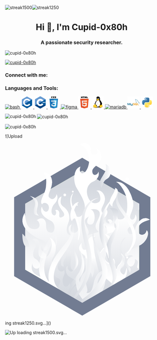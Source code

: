 ![streak1500](https://github.com/user-attachments/assets/6ba679d4-0df0-4257-b6e3-8cd37348e226)![streak1250](https://github.com/user-attachments/assets/f08093e8-637c-44f2-b5b5-7e8fe0eee154)<h1 align="center">Hi 👋, I'm Cupid-0x80h</h1>
<h3 align="center">A passionate security researcher.</h3>

<p align="left"> <img src="https://komarev.com/ghpvc/?username=cupid-0x80h&label=Profile%20views&color=0e75b6&style=flat" alt="cupid-0x80h" /> </p>

<p align="left"> <a href="https://github.com/ryo-ma/github-profile-trophy"><img src="https://github-profile-trophy.vercel.app/?username=cupid-0x80h" alt="cupid-0x80h" /></a> </p>

<h3 align="left">Connect with me:</h3>
<p align="left">
</p>

<h3 align="left">Languages and Tools:</h3>
<p align="left"> <a href="https://www.gnu.org/software/bash/" target="_blank" rel="noreferrer"> <img src="https://www.vectorlogo.zone/logos/gnu_bash/gnu_bash-icon.svg" alt="bash" width="40" height="40"/> </a> <a href="https://www.cprogramming.com/" target="_blank" rel="noreferrer"> <img src="https://raw.githubusercontent.com/devicons/devicon/master/icons/c/c-original.svg" alt="c" width="40" height="40"/> </a> <a href="https://www.w3schools.com/cpp/" target="_blank" rel="noreferrer"> <img src="https://raw.githubusercontent.com/devicons/devicon/master/icons/cplusplus/cplusplus-original.svg" alt="cplusplus" width="40" height="40"/> </a> <a href="https://www.w3schools.com/css/" target="_blank" rel="noreferrer"> <img src="https://raw.githubusercontent.com/devicons/devicon/master/icons/css3/css3-original-wordmark.svg" alt="css3" width="40" height="40"/> </a> <a href="https://www.figma.com/" target="_blank" rel="noreferrer"> <img src="https://www.vectorlogo.zone/logos/figma/figma-icon.svg" alt="figma" width="40" height="40"/> </a> <a href="https://www.w3.org/html/" target="_blank" rel="noreferrer"> <img src="https://raw.githubusercontent.com/devicons/devicon/master/icons/html5/html5-original-wordmark.svg" alt="html5" width="40" height="40"/> </a> <a href="https://www.linux.org/" target="_blank" rel="noreferrer"> <img src="https://raw.githubusercontent.com/devicons/devicon/master/icons/linux/linux-original.svg" alt="linux" width="40" height="40"/> </a> <a href="https://mariadb.org/" target="_blank" rel="noreferrer"> <img src="https://www.vectorlogo.zone/logos/mariadb/mariadb-icon.svg" alt="mariadb" width="40" height="40"/> </a> <a href="https://www.mysql.com/" target="_blank" rel="noreferrer"> <img src="https://raw.githubusercontent.com/devicons/devicon/master/icons/mysql/mysql-original-wordmark.svg" alt="mysql" width="40" height="40"/> </a> <a href="https://www.python.org" target="_blank" rel="noreferrer"> <img src="https://raw.githubusercontent.com/devicons/devicon/master/icons/python/python-original.svg" alt="python" width="40" height="40"/> </a> </p>

<p><img align="left" src="https://github-readme-stats.vercel.app/api/top-langs?username=cupid-0x80h&show_icons=true&locale=en&layout=compact" alt="cupid-0x80h" /></p>

<p>&nbsp;<img align="center" src="https://github-readme-stats.vercel.app/api?username=cupid-0x80h&show_icons=true&locale=en" alt="cupid-0x80h" /></p>

<p><img align="center" src="https://github-readme-streak-stats.herokuapp.com/?user=cupid-0x80h&" alt="cupid-0x80h" /></p>
![Upload<?xml version="1.0" encoding="UTF-8"?>
<svg xmlns="http://www.w3.org/2000/svg" width="928.9" height="1092.7" xmlns:xlink="http://www.w3.org/1999/xlink" viewBox="0 0 928.9 1092.7">
  <defs>
    <linearGradient id="linear-gradient" x1="463.08" y1="287.55" x2="471.14" y2="819.38" gradientUnits="userSpaceOnUse">
      <stop offset="0" stop-color="#d4d8df"/>
      <stop offset="1" stop-color="#fff"/>
    </linearGradient>
    <linearGradient id="linear-gradient-2" x1="491.6" y1="961.59" x2="491.6" y2="456.64" gradientUnits="userSpaceOnUse">
      <stop offset="0" stop-color="#d4d8df"/>
      <stop offset="1" stop-color="#fff"/>
    </linearGradient>
    <linearGradient id="linear-gradient-3" x1="203.77" y1="854.67" x2="203.85" y2="852.39" gradientUnits="userSpaceOnUse">
      <stop offset="0" stop-color="#9007ef"/>
      <stop offset="1" stop-color="#5500d3"/>
    </linearGradient>
    <linearGradient id="linear-gradient-4" x1="716.47" y1="917.17" x2="717.01" y2="929.25" gradientUnits="userSpaceOnUse">
      <stop offset="0" stop-color="#ffbdd9"/>
      <stop offset="1" stop-color="#b35cf4" stop-opacity="0"/>
    </linearGradient>
    <linearGradient id="linear-gradient-5" x1="646.06" y1="585.34" x2="657.38" y2="837.05" gradientUnits="userSpaceOnUse">
      <stop offset="0" stop-color="#d4d8df" stop-opacity="0"/>
      <stop offset="1" stop-color="#fff"/>
    </linearGradient>
    <linearGradient id="linear-gradient-6" x1="536.31" y1="941.6" x2="520.19" y2="641.84" gradientUnits="userSpaceOnUse">
      <stop offset="0" stop-color="#d4d8df" stop-opacity="0"/>
      <stop offset=".76" stop-color="#fff"/>
    </linearGradient>
    <linearGradient id="linear-gradient-7" x1="640.43" y1="421.74" x2="645.55" y2="535.41" xlink:href="#linear-gradient-2"/>
    <linearGradient id="linear-gradient-8" x1="662.55" y1="296.23" x2="663.24" y2="296.23" xlink:href="#linear-gradient-3"/>
    <linearGradient id="linear-gradient-9" x1="572.89" y1="224.84" x2="640.38" y2="224.84" xlink:href="#linear-gradient-2"/>
    <linearGradient id="linear-gradient-10" x1="794.92" y1="403.37" x2="824.39" y2="403.37" xlink:href="#linear-gradient-2"/>
    <linearGradient id="linear-gradient-11" x1="146.27" y1="404.89" x2="204.23" y2="404.89" xlink:href="#linear-gradient-2"/>
    <linearGradient id="linear-gradient-12" x1="274.52" y1="-446.14" x2="283.06" y2="787.92" gradientTransform="translate(0 384)" gradientUnits="userSpaceOnUse">
      <stop offset=".57" stop-color="#fff"/>
      <stop offset=".63" stop-color="#f3f4f6"/>
      <stop offset=".75" stop-color="#d5d8df"/>
      <stop offset=".75" stop-color="#d4d8df"/>
    </linearGradient>
    <linearGradient id="linear-gradient-13" x1="378.45" y1="-446.86" x2="386.99" y2="787.2" gradientTransform="translate(0 384)" gradientUnits="userSpaceOnUse">
      <stop offset=".57" stop-color="#fff" stop-opacity="0"/>
      <stop offset=".59" stop-color="#f5f6f8" stop-opacity=".21"/>
      <stop offset=".61" stop-color="#edeef1" stop-opacity=".42"/>
      <stop offset=".63" stop-color="#e5e7eb" stop-opacity=".6"/>
      <stop offset=".65" stop-color="#dfe2e7" stop-opacity=".74"/>
      <stop offset=".68" stop-color="#dadde3" stop-opacity=".86"/>
      <stop offset=".7" stop-color="#d6dae1" stop-opacity=".94"/>
      <stop offset=".72" stop-color="#d4d8df" stop-opacity=".98"/>
      <stop offset=".75" stop-color="#d4d8df"/>
    </linearGradient>
    <linearGradient id="linear-gradient-14" x1="511.96" y1="-447.18" x2="520.5" y2="786.88" gradientTransform="translate(0 384)" gradientUnits="userSpaceOnUse">
      <stop offset="0" stop-color="#d4d8df" stop-opacity="0"/>
      <stop offset=".99" stop-color="#fff"/>
    </linearGradient>
    <linearGradient id="linear-gradient-15" x1="821.34" y1="-449.92" x2="829.88" y2="784.14" gradientTransform="translate(0 384)" xlink:href="#linear-gradient-3"/>
    <linearGradient id="linear-gradient-16" x1="750.57" y1="-449.43" x2="759.11" y2="784.63" gradientTransform="translate(0 384)" xlink:href="#linear-gradient-3"/>
    <linearGradient id="linear-gradient-17" x1="448.94" y1="779.98" x2="621.67" y2="779.98" xlink:href="#linear-gradient-2"/>
    <linearGradient id="linear-gradient-18" x1="120.58" y1="298.4" x2="360.99" y2="749.58" gradientUnits="userSpaceOnUse">
      <stop offset=".63" stop-color="#fff" stop-opacity="0"/>
      <stop offset=".99" stop-color="#fff"/>
    </linearGradient>
    <linearGradient id="linear-gradient-19" x1="611.95" y1="311.7" x2="689.62" y2="311.7" gradientTransform="translate(0 384)" xlink:href="#linear-gradient-2"/>
    <linearGradient id="linear-gradient-20" x1="693.16" y1="320.52" x2="771.1" y2="320.52" gradientTransform="translate(0 384)" gradientUnits="userSpaceOnUse">
      <stop offset="0" stop-color="#d4d8df" stop-opacity="0"/>
      <stop offset=".99" stop-color="#fff"/>
    </linearGradient>
    <linearGradient id="linear-gradient-21" x1="400.36" y1="670.21" x2="564.73" y2="670.21" xlink:href="#linear-gradient-2"/>
    <linearGradient id="linear-gradient-22" x1="692.7" y1="251.25" x2="747.62" y2="563.39" gradientUnits="userSpaceOnUse">
      <stop offset="0" stop-color="#d4d8df" stop-opacity="0"/>
      <stop offset=".12" stop-color="#dde0e5" stop-opacity=".22"/>
      <stop offset=".24" stop-color="#e6e8ec" stop-opacity=".42"/>
      <stop offset=".37" stop-color="#edeff2" stop-opacity=".6"/>
      <stop offset=".5" stop-color="#f4f5f6" stop-opacity=".74"/>
      <stop offset=".62" stop-color="#f8f9fa" stop-opacity=".86"/>
      <stop offset=".75" stop-color="#fcfcfc" stop-opacity=".94"/>
      <stop offset=".87" stop-color="#fefefe" stop-opacity=".98"/>
      <stop offset=".99" stop-color="#fff"/>
    </linearGradient>
    <linearGradient id="linear-gradient-23" x1="383.43" y1="337.9" x2="443.64" y2="337.9" gradientTransform="translate(0 384)" gradientUnits="userSpaceOnUse">
      <stop offset="0" stop-color="#d4d8df" stop-opacity="0"/>
      <stop offset=".99" stop-color="#fff"/>
    </linearGradient>
    <linearGradient id="linear-gradient-24" x1="370.36" y1="428.87" x2="481.09" y2="428.87" gradientTransform="translate(0 384)" gradientUnits="userSpaceOnUse">
      <stop offset="0" stop-color="#d4d8df" stop-opacity="0"/>
      <stop offset=".99" stop-color="#fff"/>
    </linearGradient>
    <linearGradient id="linear-gradient-25" x1="570.97" y1="158.26" x2="654.14" y2="158.26" gradientTransform="translate(0 384)" gradientUnits="userSpaceOnUse">
      <stop offset="0" stop-color="#d4d8df" stop-opacity=".9"/>
      <stop offset=".52" stop-color="#fff"/>
    </linearGradient>
    <linearGradient id="linear-gradient-26" x1="86.12" y1="148.65" x2="174.37" y2="357.88" gradientTransform="translate(0 384)" xlink:href="#linear-gradient-2"/>
  </defs>
  <g id="Layer_1" data-name="Layer 1">
    <g id="Layer_1-2" data-name="Layer 1">
      <g id="Layer_4" data-name="Layer 4">
        <polygon points="491.8 161 100.4 366.2 100.4 792 482.8 1022 856.5 801.6 847.5 373.2 491.8 161" style="fill: #2f4a8b;"/>
      </g>
    </g>
    <path d="m707.4,820.71c1.2,2.3,2.2,3.6,2.9,4.4,5.1-2.8,10.3-9.1,12.7-12.1.7-.8,1.3-1.7,2-2.5l-17.6,10.2Z" style="fill: #10204b;"/>
    <path d="m572.9,904.21c-.8,1.3-1.7,2.7-2.5,4.1,3,1,5.6,3.3,6.9,6.5.7,1.5,1,3.1,1,4.7,3.6-5.8,7.8-11,12.9-15.8,7.4-8.7,14.3-18.5,20.9-28l-32.9,19c-2,3-4.2,6.1-6.3,9.5Z" style="fill: #10204b;"/>
    <path d="m360.5,897.11l-32.8-19c6.1,8.7,12.4,17.6,19.2,25.5,2.7,2.5,5.2,5.2,7.4,8l6.2,3.7c.1-.2.2-.4.2-.6,1.3-3.1,3.9-5.4,6.9-6.5-.8-1.4-1.6-2.8-2.5-4.1-1.5-2.4-3-4.7-4.6-7Z" style="fill: #10204b;"/>
    <path d="m227.9,825.21c.6-.7,1.3-1.7,2.2-3.3l-14.8-8.5c2.5,2.9,7.7,9.1,12.6,11.8Z" style="fill: #10204b;"/>
    <polygon points="813.9 392.5 813.9 792.2 786.6 808 724.9 843.6 707.4 853.7 678.2 870.6 675.5 872.2 612.3 908.7 579.4 927.7 470.3 990.7 468.4 991.8 468 992 360.7 930.1 327.9 911.1 262 873.2 259.3 871.6 230.1 854.8 215.3 846.3 153.3 810.5 121.5 792.2 121.5 392.5 235.3 326.8 271.6 305.9 467.9 192.7 665.8 307 702.1 327.9 813.9 392.5" style="fill: #a3ea2a;"/>
    <polygon points="813.9 392.5 813.9 792.2 786.6 808 724.9 843.6 707.4 853.7 678.2 870.6 675.5 872.2 612.3 908.7 579.4 927.7 470.3 990.7 468.4 991.8 468 992 360.7 930.1 327.9 911.1 262 873.2 259.3 871.6 230.1 854.8 215.3 846.3 153.3 810.5 121.5 792.2 121.5 392.5 235.3 326.8 271.6 305.9 467.9 192.7 665.8 307 702.1 327.9 813.9 392.5" style="fill: url(#linear-gradient);"/>
  </g>
  <g id="Layer_8" data-name="Layer 8">
    <path d="m858.33,553.49c-3.73,27.25-31.98,33.04-44.43,19.53-3.59-3.89-5.87-9.38-5.87-16.43,0-12.13.99-22,5.87-30.67,7.78-13.84,25.47-24.6,64.83-36.53-26.17-17.96-48.88-8.59-64.83,8.67-11.84,12.82-19.95,29.98-22.97,43.53-7.1,31.8-32.7,49.3-45,22.3-12.31-27.1,18-31.8,35.6-49.4,17.5-17.6,22.3-42.3,7.59-57,3.4,21.9-16.1,42.8-28.4,25.2-12.3-17.6,21.8-49.8,16.6-96.3-.56-5.14-1.57-10.78-2.98-16.75-11.38-48.04-49.52-116.86-101.82-108.05,15.93,1.88,46.33,41.85,60.31,84.07,3.14,9.46,5.45,19.04,6.59,28.33,6.2,50.7-2.8,106.7-31.59,112.8-28.9,5.7-46-12.3-26.6-47.9-44.6,18-20.8,58.8-10.9,77.8,9.9,19,3.7,49.3-14.3,46-18-3.4-12.9-16.6-6.2-40.8,6.6-24.2-6.6-44.2-29.4-29.9,18.4,8.5,18.4,48,2.3,50.3-16.11,2.4-21.7-18.9-9.9-36-15.6,1.9-18.4,10.4-16.1,24.2,2.39,13.7-2.81,30.8-19.4,5.2-16.71-25.6,9.9-41.7,23.7-55.5s29.2-36.7,12.8-53.1c0,16.6-14.3,36.5-26.1,16.1-11.81-20.4,9-34.2,17.1-68.8,8.09-34.7-26.5-74.5-51.71-58.4,18-2.4,36.61,53.6,15.71,66.9-20.91,13.2-51.71,9.5-66.91-32.3-15.2-41.7,1.91-78.7,31.8-91.1,9.3-3.86,16.85-9.41,22.53-15.76,12.61-14.08,16.09-32.14,9.27-44.54-1.9,18-31.3,30.9-35.6,3.3-2.79-17.91,7.81-26.17,21.68-38.83,7.51-6.86,15.99-15.01,23.82-26.67,22.41-33.2-7.09-85.9-27-76.4,12.8,0,18.5,29.9,3.3,34.6s-35.1,2.8-32.3-29.9c2.9-32.7-39.8-57.9-74-23.7,27.6-16.52,69.14,38.8,64.18,97.83-.59,7.07-1.85,14.2-3.88,21.27-5.79,20.11-13.92,33.61-22.02,41.14-11.59,10.78-23.13,9.37-27.66-2.29-2.7-6.93-2.93-17.48.78-31.25-22.4,8.18-32.93,28.87-36.23,51.69-3.99,27.4,2.45,57.86,11.23,73.41,16.1,28.5,46.41,72.7,51.2,108.7,4.8,36.1-17.6,79.2-46,69.3-28.5-9.9-27.1-43.6,9.9-88.2-51.8,1.9-61.69,104.9-40.4,114.8,9-27.6,30.81-17.1,35.6,12.8,4.81,30,3.9,53.7-19.39,57-23.21,3.3-33.21-18.5-18-50.3-26.6,9.9-24.2,40.3-4.3,66.9-31.81-2.3-32.31-38.4-16.6-77.3,15.6-38.9-1.9-74.9-25.1-92.5-23.21-17.6-26.61-24.7-16.71-66-41.2,19.4-11.8,66.4,4.8,86.8,16.6,20.3,15.2,30.8,0,37.9-15.2,7.1-20.8,1.3-18-17.1,2.8-18.5-10.9-31.8-25.2-23.7,11.9,7.1,5.7,40.8-12.3,28.4s-8.8-50.1,7.6-66.5c16.3-16.4,25.6-38.9,12.8-59.8,0,15.2-17.5,38.8-35.6,27-17.57-11.46-15.82-16.79.78-58.74.49-1.25,1-2.54,1.52-3.86,9.91-25.06,9.06-53.73-2.76-72.7-9.62-15.46-26.54-24.47-50.84-19.8,12.81-2.37,21.11,11.75,23.79,35.42,1.5,13.29,1.24,29.59-.99,47.68-1.56,12.65-5.08,24.47-9.15,35.39-12.09,32.42-29.03,56.93-14.15,71.81,9.5-18.5,44.6-6.6,41.3,23.3-3.29,30-34.09,29.5-42.2-9.9-18,38.5,14.31,67.4,50.81,84,36.5,16.6,29,73.6,7.1,73.6s-32.8-9.5-32.8-47.4-28.11-49.8-57-27.5c14.2,0,34.09,48.9-7.11,53.1-37.38,3.81-56.48-20.05-62.92-79.8-.66-6.09-1.18-12.55-1.58-19.4-24.05,37.12-17.29,69.11,1.58,94.94,28.36,38.8,84.09,63.67,103.72,71.06,32.7,12.3,40.4,50.3,24.9,59.3-15.4,9-25.8-8.6-25.8-24.7-17.1,24.6,7.1,34.6,19.9,47.4,12.7,12.7,4.7,37.4-23.3,27-28-10.4-17.5-53.6-12.3-83.5,5.2-30-33.7-45.1-44.6-23.3,14.7-9.5,28.5,26.6,19,41.3-9.4,14.8-23.7,57,.5,69.3,24.1,12.3,34.8,41,21.3,54.5-13.5,13.6-39.4,2.4-39.4-27-22.8,76.4,57.8,72.1,62.1,96.3.27,1.57.4,2.95.41,4.16l2.17,1.25,29.2,16.8,2.7,1.6,65.9,37.9,32.8,19,107.3,61.9.4-.2,1.9-1.1,109.1-63,32.9-19,50.6-29.23-54.57-46.28c21.59-27.5,1.89-58.7-27.71-92.8-29.6-34.1,3.5-67.9,28.8-93.2,25.3-25.3,19.6-37.7-6-73,11.7,2.1,43.7,15,45.2,55.2,1.5,40.2-55.5,82.9-39.9,104,15.61,21,29.5,24.2,48.7-9.6,24.2,30.2-9.5,63,8.91,65.5,18.4,2.5,8.1-12.3,23.9-28.1,15.8-15.9,26-32.4,12.8-69.7,32.4,22.1,26.7,67.5,8.9,78.2-17.8,10.7-18.5,34.9-2.5,47,16,12.1,17.8-2.1,28.1-36.3,6.81,30.13-1.46,37.5-15.44,64.83l2.81-1.62,61.7-35.6,27.3-15.8v-7.29c-9.15,2.02-15.16-3.31-12.48-16.02,4.2-20.5,10.41-31.9-14.3-41.8,6.6,26.6-18.5,59.3-38.4,39.4-20-20-4.8-50.3,28.4-56-24.19-19-37.29,7.3-44.59,0-7.3-7.3-10.4-15.6,11.4-29.9,18.85-12.22,43.26-19.55,69.97-33.48,4.32-2.25,8.7-4.67,13.13-7.32,31.8-18.9,53.09-73,31.3-86.3Zm-308.21,167.7l-53.6,14.3s14.1-12.8-11-26.6c-25.1-13.8-47.6-39.6-15.1-72.1-5.2,33.2,7,47.9,30.1,38.9,23.1-9-20.1-74.5,49.6-82.1-28.89,33.7-36.5,63.5,0,127.6Zm18.8-243.8c-15.5,35.1-36.2,56.5,0,85.9l-72.63,21.22c2.45-.81,20.34-8.04,3.53-42.12-18-36.5-26.5-53.6,7.2-71.1-15.69,29.4-11.4,49.8,15.6,47.4,27-2.3,29.41-84.5-3.79-91.1,48.9-8.5,65.7,14.7,50.09,49.8Z" style="fill: url(#linear-gradient-2);"/>
    <path d="m202.32,852.19s1.05.96,2.98,2.73c-1.82-1.28-2.98-2.35-2.98-2.73Z" style="fill: url(#linear-gradient-3);"/>
    <path d="m863.02,718.19c15.2,22.3,16.8,54.3-6.7,77.8s-65.5,24.7-82.1,70.2c-6.93,18.99-32.05,39.84-58.97,57.68-.73.48-1.47.96-2.21,1.44-36.95,24.18-76.42,42.48-76.42,42.48,0,0-134,80.3-143,83.2-9,2.8-94.89-37.4-111-42.7-14.81-4.78-155.03-132.94-177.32-153.37,6.77,4.74,22.71,12.41,22.63-1.37l2.17,1.25,29.2,16.8,2.7,1.6,65.9,37.9,32.8,19,107.3,61.9.4-.2,1.9-1.1,109.1-63,32.9-19,50.6-29.23-54.57-46.28c21.59-27.5,1.89-58.7-27.71-92.8-29.6-34.1,3.5-67.9,28.8-93.2,25.3-25.3,19.6-37.7-6-73,11.7,2.1,43.7,15,45.2,55.2,1.5,40.2-55.5,82.9-39.9,104,15.61,21,29.5,24.2,48.7-9.6,24.2,30.2-9.5,63,8.91,65.5,18.4,2.5,8.1-12.3,23.9-28.1,15.8-15.9,26-32.4,12.8-69.7,32.4,22.1,26.7,67.5,8.9,78.2-17.8,10.7-18.5,34.9-2.5,47,16,12.1,17.8-2.1,28.1-36.3,6.81,30.13-1.46,37.5-15.44,64.83l2.81-1.62,61.7-35.6,27.3-15.8v-7.29c5.54-1.21,12.22-5.12,18.82-11.72,17.6-17.6,10.4-39.9-7.6-63.1-18-23.3,11.8-83.1,53.6-68.8-39.4,27-30.9,54.5-15.7,76.9Z" style="fill: #fff;"/>
    <path d="m717.22,925.54l8.9,7.55c0,.55-5.73-.94-11.39-6.11-.56-.52-1.13-1.08-1.69-1.67-2.01-2.14-3.93-4.77-5.5-7.98l7.71,6.54,1.97,1.67Z" style="fill: url(#linear-gradient-4);"/>
    <path d="m721.69,853.15c-3.66,7.14-7.7,15.64-11.97,26.27-8.75,21.69-7.24,36.31-2.58,45.84l-44.64-37.86-54.57-46.28c21.59-27.5,1.89-58.7-27.71-92.8-29.6-34.1,3.5-67.9,28.8-93.2s19.6-37.7-6-73c11.7,2.1,43.7,15,45.2,55.2s-55.5,82.9-39.9,104c15.61,21,29.5,24.2,48.7-9.6,24.2,30.2-9.5,63,8.91,65.5,18.4,2.5,8.1-12.3,23.9-28.1,15.8-15.9,26-32.4,12.8-69.7,32.4,22.1,26.7,67.5,8.9,78.2-17.8,10.7-18.5,34.9-2.5,47,16,12.1,17.8-2.1,28.1-36.3,6.81,30.13-1.46,37.5-15.44,64.83Z" style="fill: url(#linear-gradient-5);"/>
    <path d="m606.85,902.69l-136.53,78.84s34.7-265.92,9.6-279.72c-25.1-13.8-47.6-39.6-15.1-72.1-5.2,33.2,7,47.9,30.1,38.9,23.1-9-20.1-74.5,49.6-82.1-28.89,33.7,25.82,252.08,62.32,316.18Z" style="fill: url(#linear-gradient-6);"/>
    <path d="m682.23,470.72c-15.5,35.1-36.2,56.5,0,85.9l-72.63,21.22c2.45-.81,20.34-8.04,3.53-42.12-18-36.5-26.5-53.6,7.2-71.1-15.69,29.4-11.4,49.8,15.6,47.4,27-2.3,29.41-84.5-3.79-91.1,48.9-8.5,65.7,14.7,50.09,49.8Z" style="fill: url(#linear-gradient-7);"/>
    <path d="m666.72,366.39c-10.3,16.7-17.39,24.7-15.1,44.1-20.4-13.7-25.6-28.4,0-71.6,9.2-15.52,13.2-25.39,14.54-31.68,1.88-8.78-1.4-10.56-2.92-10.93,14.66,1.88,20.61,10.15,21.05,21.36.55,13.9-7.34,32.32-17.57,48.75Z" style="fill: #fff;"/>
    <path d="m663.24,296.28c-.23-.03-.46-.06-.69-.09.08,0,.34.01.69.09Z" style="fill: url(#linear-gradient-8);"/>
    <path d="m638.97,214.08c-2.89,12.44-10.34,23.74-22.94,30.51-8.65,4.61-14.79,12.82-19.47,22.42-4.49,9.16-7.65,19.56-10.44,29.28-14.06-14.12-15.65-27-10.61-41.44,4.38-12.57,13.8-26.31,24.41-43.06,3.49-5.53,6.13-10.74,8.08-15.59,10.82-26.82.92-42.81.92-42.81,24.21,8.18,35.67,36.59,30.05,60.69Z" style="fill: url(#linear-gradient-9);"/>
    <path d="m800.62,370.19s12.8,47.4-5.7,66c29.4,6.1,45.6-66,5.7-66Z" style="fill: url(#linear-gradient-10);"/>
    <path d="m204.23,465.19c-18-3.8-41.21-3.8-25.61-52.7,6.94-21.73.98-37.63-7.64-48.56-10.76-13.67-25.66-19.56-24.66-19.34,15.3,2.77,26.59,7.52,34.69,13.55,18.27,13.61,20.4,33.78,16.11,52.55-6.2,27-10.5,36.9,7.11,54.5Z" style="fill: url(#linear-gradient-11);"/>
    <path d="m237.23,919.95c0,1.9-14.3-49.8-2.8-84,11.4-34.2,13.5-90.6-12.3-56-12.3-27,5.2-57.4,27.5-65,22.3-7.6,51.2-80.2,19.4-118.6,52.7,26.6,42.2,88.2,23.7,118.6-18.5,30.4-3.5,38.4,15,30.4,0,46-18.4,46.5-18.4,46.5,0,0-24.2-34.2-34.6,10.9-10.4,45.1,26.6,64,36.5,48.9,9.9-15.2-26.1-38.4,11.4-47-12.8,18,1.4,32.3,18,37.4,16.6,5.2,17.6,19.9,5.2,47.4-12.3,27.5,7.1,50.8,17.1,60.7,9.9,9.9-81.1-15.2-84-15.2" style="fill: url(#linear-gradient-12);"/>
    <path d="m387.23,1000.55s-31.3-25.6-12.8-61.7c18.5-36,24.7-44.1,17.1-66.5-9.5,28-35.6,32.3-41.8-3.3-6.2-35.6,19.4-46,8.5-74-27.7,27.7-65.8-22.8-14.4-70.2-14,48.9,4.8,47.4,12.7,47.4-6.4-26.1-2.6-30.9,8.9-50.3,11.4-19.4,3.3-54.5-14.3-51.7,46-13.8,56,13.8,50.3,48.4-5.7,34.6-10.9,77.8,18,77.8-23.3,19-43.6-8.1-39.4-25.6-13.8-5.2-19.9,44.3,8.5,62.7s81.1,37,55.5,84.3c-2.3-17.6-7.4-41.1-28.4-19.9-21.1,21.1-31.8,61.7,5.2,91.6,37,29.9,9.9,32.3,9.9,32.3l-43.5-21.3Z" style="fill: url(#linear-gradient-13);"/>
    <path d="m504.1,997.59c0,1.9-53.9-27-70.9-99.7-17-72.6,17.2-86.8,24.3-94-19,44.1-2.3,64.5-2.3,64.5,0,0-1.4-33.2,24.2-58.8,25.6-25.6-3.3-87.3-28.9-89.2,67.9-13.3,112.4,55,76.9,118.6-2.3-26.1-9-30.9-15.2-37-6.2-6.2-27,13.3-23.7,54.1s19.4,60.3,4.8,75c29.9,7.6,36.5-25.2,44.6-61.2s30.9-79.2,68.8-69.3c-54.5,41.3-45,83.1-45,83.1,0,0,35.6-9.9,41.8-46,18,28-19,117.2-58.8,136.2-40.1,18.9-40.6,23.7-40.6,23.7Z" style="fill: url(#linear-gradient-14);"/>
    <circle cx="824.23" cy="351.05" r="6.2" style="fill: url(#linear-gradient-15);"/>
    <circle cx="753.03" cy="289.85" r="4.3" style="fill: url(#linear-gradient-16);"/>
    <circle cx="741.13" cy="242.85" r="9.9" style="fill: #fff;"/>
    <circle cx="362.03" cy="339.65" r="8.1" style="fill: #fff;"/>
    <circle cx="410.93" cy="319.65" r="5.2" style="fill: #fff;"/>
    <circle cx="437.03" cy="400.95" r="4.2" style="fill: #fff;"/>
    <circle cx="740.63" cy="718.05" r="6" style="fill: #fff;"/>
    <path d="m617.43,773.55c-2.5-8.7-6.3-17.1-9.9-25.4-3.7-8.6-7.7-16.4-12.8-24.2-9.8-15.2-16.1-32-25.2-47.5-5.1-8.8-10.4-17.2-14.3-26.6-4-9.5-7.8-19.2-10.9-29-5.9-18.9-8.9-39.2-8.6-58.9,0-1-1.4-1.2-1.7-.2-2.3,7.5-4.1,15.5-3.8,23.5.3,8.1,1.4,16.2,3,24,3.5,16.8,9.4,32.9,15.9,48.8,3.4,8.3,5.3,17.2,7.9,25.8s6.2,16.7,9.4,25c3,7.7,5.4,15.8,7.4,23.8,1.1,4.4,1.8,8.7,3.3,13.1,1.3,4.2,2.7,8.4,4,12.6,2.4,8.2,4,16.3,5.6,24.7,1.7,8.6,2.7,13.2,2.8,22.1.2,15.1-3.9,28.2-10.8,41.4-7.7,14.6-16.7,28.6-26,42.2-2.3,3.4-4.7,6.8-7.1,10.1-1.3,1.8-2.6,3.5-3.9,5.2-1.1,1.4-.3.4-.1.1-.7.9-1.4,1.8-2.1,2.6-4.9,6.1-10.1,11.9-15.5,17.5-5.7,6-11.8,11.8-18.1,17.4-3.1,2.8-6.3,5.5-9.6,8.1-.6.5-1.3,1.1-2,1.6-.4.3-.6.5-.9.7-.1.1-.3.2-.6.4-1.6,1.2-3.1,2.3-4.7,3.5-7.9,5.7-14,10.4-21.6,17.5-6.1,5.7-10.9,12.3-16.5,18.4-2.3,2.4-.8,7.2,2.9,7,7.6-.4,15.2-.5,22.5-2.4,8.1-2.1,15.9-5.5,23.1-9.7,13.9-8.2,26.8-19.3,38.7-30.3,24.7-23.1,43.8-51.2,61.1-80,8.8-14.6,17.2-30.3,20.6-47.2,4.1-18.1,3.6-37.9-1.5-55.7Z" style="fill: url(#linear-gradient-17);"/>
    <path d="m418.53,532.55c-.3-11.1-1.6-21.6-3.5-32.4-2.5-14.1-3.9-36.5-20.6-41.1-.9-.2-1.3.8-.8,1.3,5.4,6,9.7,12.5,11.9,20.3,2.3,8.4,3,17.2,2.8,25.9-.3,9.9.2,19.8-.4,29.7-.6,10.1-2.9,20.3-5.3,30.1-4.7,19.2-14.5,36.5-26.2,52.3-11.2,15-23.1,29.5-34.8,44.1-24.9,31.3-48.6,63.8-63.8,101.1-12.9,31.6-18.9,68.1-11.6,101.9-.4-.4-.7-.9-1.1-1.2-2.6-3.2-3.5-4.3-6.1-8.2-2.3-3.5-4.5-7-6.5-10.7-6.9-12.6-11.7-27.9-13.9-44,.1.4-.4-3.3-.4-3.8-.2-2-.4-3.9-.4-5.9-.2-4.3-.4-8.4-.3-12.7.1-4,.2-7.9.5-11.8.1-2,.4-4,.5-5.9.1-1.1.2-2.3.4-3.3,0-.3.1-.6.1-.8,2.6-17.9,7.7-35.1,13.6-52.1s12.5-32.6,19.4-48.8c7.4-17.4,14.3-34.9,21.3-52.4,2-4.9,4-9.7,5.8-14.7,1.6,4.9,3,9.9,4,14.8,3.6,16.4,5.9,34.4-.2,50.4-.6,1.5,1.8,2.5,2.6,1.1,6.2-12.8,9.4-25.6,9.7-39.9.4-14.3-2.3-28.4-6.1-42.1-.7-2.6-1.4-5-2.2-7.5,2.3-6.7,4.8-13.3,6.7-20.2,5.3-19.6,7.9-40.5.5-59.9-.3-.7-1.6-.7-1.5.2,1.6,19-5.8,37.7-12.6,55-.4,1.1-.8,2.1-1.2,3.1-6.7-15.7-15-30.6-24-45-15-23.9-31.9-46.5-47.7-69.9-15-22.2-28.3-45-27.6-72.6.4-13.5,4.2-27.8,10.1-39.9,6.5-13.1,15.8-23.9,26.6-33.8.8-.7-.2-2-1.1-1.5-21.1,12.1-39.4,33.7-48.1,56.4-10.1,26.7-6.1,54.4,7.4,79.2,13.8,25.1,31.6,48.2,48.3,71.4,16.2,22.6,32.1,46,44.3,71.1,1,2,1.9,4,2.9,6.1l-.6,1.2c-4.5,8.5-9.1,17-13.7,25.5-9,16.4-19.1,32.2-28,48.7-9.1,17-17.2,34.3-24.3,52.2-13.3,33.4-20.6,71.1-16.7,107,2,18.5,6.4,36.2,14.5,53.1,7.6,15.7,18.7,29.6,30.9,42.1,13.5,13.8,29.2,24.5,43.2,37.6,13.3,12.3,26.6,27.4,44.6,32.3,4,1.1,7.2-3.7,4.8-6.9,4.8,1.1,9.9,1.6,14.6.8,3.8-.7,4.1-6.2,1.1-8.1-3.6-2.1-6.1-4-7.9-7.8-1.9-3.9-4.5-7.8-7-11.4-5.5-8.4-12.9-15.2-19.6-22.6-6.9-7.4-11-12.5-16.2-20.9s-7.2-13.2-9.8-21.8c-1.2-4.1-2.2-8.4-3-12.6-.2-1.1-.4-2.1-.5-3.2.1.7.3,2.8-.1-.6-.2-2.2-.4-4.3-.6-6.5-.6-9.1-.2-18.2.9-27.2v-.1c0-.1.1-.4.1-.6.1-1.1.4-2.2.6-3.3.4-1.9.7-3.8,1.1-5.7,1-5,2.3-9.9,3.7-14.7,1.2-4,2.5-8,3.9-12,1.8-4.8,2.9-7.7,4.3-10.9,15.7-35,39.9-65.5,61.3-97,22-32.3,41.4-67.4,46.5-106.6,1.2-11.4.8-22.4.5-33.4Z" style="fill: url(#linear-gradient-18);"/>
    <path d="m679.05,471.3c-.4-1.1-2.3-1.1-2.2.3,1,15.7,4.5,31.1,2,46.9-2.5,15.2-11.6,28.5-19.9,41.1-8.2,12.3-16.9,24.5-24.4,37.2-7.8,13.1-14.1,28-18.2,42.7-8.9,31.6-3.2,63.2,7.5,93.6,5.2,14.6,11.1,28.9,16.1,43.5,5.1,15,8.8,30.1,11.4,45.7,1.3,7.7,1.8,15.7,1.8,23.5,0,8.2-2.6,16.3-5.5,23.9-6.2,16.2-14.2,33-24.6,46.9-1.9,2.6,2.4,5.9,4.5,3.4,9.9-11.8,17.8-25.2,25.9-38.2,7.9-13,17-26.4,21.2-41.1,9.4-32.6-3.4-66.1-15-96.4-5.6-14.7-11.2-29.4-14.9-44.8-3.3-13.6-4-29.2-2.4-42.1,1.8-14.3,6.5-28.5,12.2-41.8,6-14,12.1-27.8,18.9-41.4,4-7.9,8.1-15.7,11.3-24,3.2-8.2,4.4-16.9,4.8-25.6.7-17.7-3.9-37-10.5-53.3Z" style="fill: url(#linear-gradient-19);"/>
    <path d="m757.93,812.75c1.7-8.2,2.9-16.4,3.8-24.7-6.4-13.8-14.9-26.8-22.7-39.6-10.6-17.4-20.4-35-26.6-54.5-5-15.7-10.9-33.9-7.6-50.5,3.5-18,13.9-34.3,27.9-46,.6-.6-.2-1.4-.9-1.1-14.8,6.7-23.8,19.3-29.6,34.1-3,7.7-4.5,15.7-6.4,23.7-1.9,8.2-3.2,16.7-2.7,25.1,1.1,20.8,10.4,40.4,20.3,58.4,10.4,18.7,23.6,35.3,34.5,53.6,4.3,6.8,7.5,14.1,10,21.5Z" style="fill: url(#linear-gradient-20);"/>
    <path d="m564.43,358.15c-17.9,3.6-35.6,10-49.6,22.1-14.3,12.3-26.4,28.2-34.7,45.1-20.6,42-20.8,91.8-12.8,137,4.3,24.7,8.7,49.2,15,73.5,6,23.3,11.8,46.9,14.7,70.9,2.8,23.2,2.8,46.7-.1,69.8-2.8,22.7-8.7,44.9-15.6,66.6-7.9,24.6-19.3,47.4-33.9,68.7-7.6,11-16,21.3-23.8,32.1-7.8,10.7-14.7,21.9-22.6,32.6-2.6,3.5,3,7.7,6,4.7,8.2-8.1,17-15.5,24.9-23.9,8.2-8.7,15.5-18.2,22.6-27.6,14-18.4,27.4-37.9,38.4-58.3,22.5-41.2,32.7-87.5,32.1-134.3-.6-48.9-13.5-97.8-27.5-144.4-3.5-11.6-7-23.1-9.3-35-2.4-12.2-3.8-24.4-5.7-36.7-3.5-23.1-2.8-46.7,2.6-69.4,4.8-20.4,14-40.6,27.7-56.5,13.6-15.9,31.1-30.9,51.6-36.1.5-.5.3-1,0-.9Z" style="fill: url(#linear-gradient-21);"/>
    <path d="m444.13,498.25c-5.5-19-13.1-37.5-20.4-55.9-7.2-18-15.7-35.3-19.4-54.5-4-20.1-.9-40.3,9.4-58.1.3-.4-.4-.9-.7-.6-12.5,10.9-16.9,27.2-17.6,43.3-.9,18.9,4.5,37.4,10.3,55.2,12.4,38.1,29,74.3,36.4,113.9,4,21.8,4.3,45.4-1,67.1-.7,3,3.5,4,4.5,1.2,13.5-36.2,9.2-75.1-1.5-111.6Z" style="fill: #fff;"/>
    <path d="m773.53,519.65c-13.6-29.4-31.4-57-50.6-82.9-18.4-25-39.9-50.6-40.5-83.1-.6-35.1,22.8-63.5,53.5-77.9.8-.4.2-1.6-.6-1.3-26.5,7.7-47.2,29.2-56.6,54.8-5.5,14.8-8.2,30.2-6.5,46,1.8,16.2,7.9,30.7,16,44.7,8.1,13.9,18.2,26.8,27.3,40,9.4,13.6,18.4,27.4,26.7,41.8,16,27.9,31.3,59.8,33.3,92.3,2.1,34.6-15.2,68.8-35.3,95.9-1.9,2.6,2.4,6,4.5,3.5,19.3-22.9,39.6-47,46.5-77,7.7-33.6-3.7-66.7-17.7-96.8Z" style="fill: url(#linear-gradient-22);"/>
    <path d="m437.73,714.05c-6-16.3-14.2-31.8-17.1-49-2.8-16.5-.6-36.4,10.6-49.5.3-.4-.1-.9-.6-.6-24.3,20.6-18,53.8-11.6,81.1,4,16.7,9.3,33.7,9.9,50.9.6,15.7-4,29.4-12.9,42.1-9.5,13.5-21.8,24.7-32.3,37.3-1.2,1.5.7,3.5,2.1,2.1,19.6-19.8,44.8-36.2,54.6-63.5,5.7-15.5,2.9-35.6-2.7-50.9Z" style="fill: url(#linear-gradient-23);"/>
    <path d="m477.13,733.35c-1.6-6.7-2.8-13.4-5.1-19.9-2.1-6-4.3-11.9-6.4-17.9-2.2-6.2-4.8-12.1-7.9-17.9-3.6-6.5-5.9-13.8-8.7-20.8-.1-.3-.6-.1-.5.1,1.8,5.3,4,10.6,5.5,16,1.8,6.1,2.3,12.5,4,18.7,3,11.9,5.2,23.7,6.5,35.9,1.2,11,.6,22.8-.6,33.8-1.3,10.6-4.5,21.6-8.6,31.4-16.6,39.5-51.1,67.4-70.8,104.9-5.7,10.8-11,22.3-12.9,34.5-1.8,11.4-1.6,23.5.1,34.9.5,3.3,5.1,2.1,5.5-.7.6-5.1,1.4-10.6,3.1-15.5,1.8-5.1,4.7-10.1,7.1-15,4.7-9.6,10.2-19.2,16.3-27.9,12.5-17.8,26.3-34.6,39.5-51.8,13-17,24.9-35,31.9-55.3,3.7-10.6,5.7-21.6,5.9-32.8.4-12-1.2-23-3.9-34.7Z" style="fill: url(#linear-gradient-24);"/>
    <path d="m652.33,361.75c-9.6,7.6-17.2,17.2-25,26.5-7.7,9.4-14.4,19.2-20.3,29.9-11.9,21.5-23.7,43.5-29.3,67.6-11.3,48.5-8.9,100,9.3,146.5,6,15.2,13.7,29.9,21.3,44.4,3.5,6.8,8.4,13.1,11,20.3,2.8,7.9,5.2,16.7,6.2,25,.1,1.3,2.1,1.4,2.1,0,1.1-13.9-.3-27.5-1.9-41.3-1.6-13.5-6-26.7-10.3-39.6-7.6-23.1-15.2-47-17.9-70.3-2.6-23.1-2.3-47.1.7-70,1.5-11.5,3.6-23.3,6.2-34.7,2.6-11.3,4.9-23.1,9.1-33.8,4.8-12.3,11.3-24,17.5-35.5,6.5-12.1,15.1-22.6,22.8-33.8.8-1-.7-1.8-1.5-1.2Z" style="fill: url(#linear-gradient-25);"/>
    <path d="m719.2,260.4l-5.5-3.2-74.73-43.12c-2.89,12.44-10.34,23.74-22.94,30.51-8.65,4.61-14.79,12.82-19.47,22.42l69.24,39.99.36.21c1.88-8.78-1.4-10.56-2.92-10.93,14.66,1.88,20.61,10.15,21.05,21.36l17.81,10.26,30.73,17.76c-13.98-42.22-44.38-82.19-60.31-84.07,52.3-8.81,90.44,60.01,101.82,108.05l29.41,17,10.15,5.86v105.56c15.95-17.26,38.66-26.63,64.83-8.67-39.36,11.93-57.05,22.69-64.83,36.53v47.1c12.45,13.51,40.7,7.72,44.43-19.53,21.79,13.3.5,67.4-31.3,86.3-4.43,2.65-8.81,5.07-13.13,7.32v145.09l-27.3,15.8-61.7,35.6-2.81,1.62-14.69,8.48-29.2,16.9-2.7,1.6-12.6,7.27-50.6,29.23-32.9,19-109.1,63-1.9,1.1-.4.2-107.3-61.9-32.8-19-65.9-37.9-2.7-1.6-29.2-16.8-2.17-1.25-12.63-7.25-62-35.8-31.8-18.3v-250.47c-18.87-25.83-25.63-57.82-1.58-94.94.4,6.85.92,13.31,1.58,19.4v-73.69l49.48-28.57c-10.76-13.67-25.66-19.56-24.66-19.34,15.3,2.77,26.59,7.52,34.69,13.55l54.29-31.34,3.17-1.82c4.07-10.92,7.59-22.74,9.15-35.39,2.23-18.09,2.49-34.39.99-47.68l-24.91,14.39-5.2,3-163.9,94.6v477l148.9,85.9,62.5,36.1,77.7,44.8,37.6,21.7,31.3,18.1,30.1,17.4,25.2,14.5,26.1-15.1,31.4-18.1,31.7-18.3,38-21.9,79.4-45.8,40.23-23.22,2.49-1.44,18.78-10.84,145-83.9v-477l-161.8-93.4Zm-251.4-145.1l-192.14,110.99c11.82,18.97,12.67,47.64,2.76,72.7-.52,1.32-1.03,2.61-1.52,3.86l143.69-82.87c3.3-22.82,13.83-43.51,36.23-51.69-3.71,13.77-3.48,24.32-.78,31.25l11.86-6.84,15.8,9.13c8.1-7.53,16.23-21.03,22.02-41.14,2.03-7.07,3.29-14.2,3.88-21.27l-41.8-24.12Zm83.8,48.36c-13.87,12.66-24.47,20.92-21.68,38.83,4.3,27.6,33.7,14.7,35.6-3.3,6.82,12.4,3.34,30.46-9.27,44.54l19.26,11.12c4.38-12.57,13.8-26.31,24.41-43.06,3.49-5.53,6.13-10.74,8.08-15.59l-56.4-32.54Z" style="fill: #727c92;"/>
    <path d="m104.75,574.34s-3.8,95.4,41.3,79.2c3.7-39.8-41.3-79.2-41.3-79.2Z" style="fill: url(#linear-gradient-26);"/>
  </g>
</svg>ing streak1250.svg…]()


![Up<?xml version="1.0" encoding="UTF-8"?>
<svg id="Layer_1" data-name="Layer 1" xmlns="http://www.w3.org/2000/svg" width="928.9" height="1092.7" xmlns:xlink="http://www.w3.org/1999/xlink" viewBox="0 0 928.9 1092.7">
  <defs>
    <linearGradient id="linear-gradient" x1="467.7" y1="878.5" x2="467.7" y2="-25.48" gradientTransform="translate(0 1092) scale(1 -1)" gradientUnits="userSpaceOnUse">
      <stop offset=".07" stop-color="#223654"/>
      <stop offset=".81" stop-color="#02adef"/>
      <stop offset=".93" stop-color="#eff7f9"/>
    </linearGradient>
    <linearGradient id="linear-gradient-2" x1="491.6" y1=".86" x2="491.6" y2="986.26" gradientTransform="translate(0 1092) scale(1 -1)" gradientUnits="userSpaceOnUse">
      <stop offset="0" stop-color="#eff1f4"/>
      <stop offset=".13" stop-color="#2a59be"/>
      <stop offset=".42" stop-color="#223654"/>
      <stop offset=".61" stop-color="#223656"/>
      <stop offset=".71" stop-color="#22395e"/>
      <stop offset=".79" stop-color="#233e6c"/>
      <stop offset=".87" stop-color="#25447f"/>
      <stop offset=".93" stop-color="#274c99"/>
      <stop offset=".99" stop-color="#2957b8"/>
      <stop offset="1" stop-color="#2a59be"/>
    </linearGradient>
    <linearGradient id="linear-gradient-3" x1="203.77" y1="237.33" x2="203.85" y2="239.61" gradientTransform="translate(0 1092) scale(1 -1)" gradientUnits="userSpaceOnUse">
      <stop offset="0" stop-color="#9007ef"/>
      <stop offset="1" stop-color="#5500d3"/>
    </linearGradient>
    <linearGradient id="linear-gradient-4" x1="716.47" y1="174.83" x2="717.01" y2="162.75" gradientTransform="translate(0 1092) scale(1 -1)" gradientUnits="userSpaceOnUse">
      <stop offset="0" stop-color="#ffbdd9"/>
      <stop offset="1" stop-color="#b35cf4" stop-opacity="0"/>
    </linearGradient>
    <linearGradient id="linear-gradient-5" x1="642.79" y1="510.95" x2="654.11" y2="259.23" gradientTransform="translate(0 1092) scale(1 -1)" gradientUnits="userSpaceOnUse">
      <stop offset="0" stop-color="#2a59be" stop-opacity=".6"/>
      <stop offset=".14" stop-color="#19b4f0" stop-opacity=".96"/>
      <stop offset=".65" stop-color="#223654"/>
    </linearGradient>
    <linearGradient id="linear-gradient-6" x1="520.79" y1="491.68" x2="536.9" y2="133.45" gradientTransform="translate(0 1092) scale(1 -1)" gradientUnits="userSpaceOnUse">
      <stop offset=".48" stop-color="#02adef" stop-opacity="0"/>
      <stop offset=".84" stop-color="#1c2538"/>
    </linearGradient>
    <linearGradient id="linear-gradient-7" x1="636.03" y1="665.52" x2="651.58" y2="320.24" gradientTransform="translate(0 1092) scale(1 -1)" gradientUnits="userSpaceOnUse">
      <stop offset="0" stop-color="#d4d8df" stop-opacity="0"/>
      <stop offset=".99" stop-color="#2a59be"/>
    </linearGradient>
    <linearGradient id="linear-gradient-8" x1="662.55" y1="795.76" x2="663.24" y2="795.76" gradientTransform="translate(0 1092) scale(1 -1)" gradientUnits="userSpaceOnUse">
      <stop offset="0" stop-color="#9007ef"/>
      <stop offset="1" stop-color="#5500d3"/>
    </linearGradient>
    <linearGradient id="linear-gradient-9" x1="146.27" y1="404.89" x2="204.23" y2="404.89" gradientTransform="matrix(1,0,0,1,0,0)" xlink:href="#linear-gradient-7"/>
    <linearGradient id="linear-gradient-10" x1="402.43" y1="1538.86" x2="410.97" y2="304.8" gradientTransform="translate(0 1476) scale(1 -1)" xlink:href="#linear-gradient-6"/>
    <linearGradient id="linear-gradient-11" x1="511.96" y1="1539.18" x2="520.5" y2="305.12" gradientTransform="translate(0 1476) scale(1 -1)" gradientUnits="userSpaceOnUse">
      <stop offset="0" stop-color="#fff" stop-opacity=".6"/>
      <stop offset=".14" stop-color="#19b4f0" stop-opacity=".96"/>
      <stop offset=".65" stop-color="#223654"/>
    </linearGradient>
    <linearGradient id="linear-gradient-12" x1="821.34" y1="1541.92" x2="829.88" y2="307.86" gradientTransform="translate(0 1476) scale(1 -1)" gradientUnits="userSpaceOnUse">
      <stop offset="0" stop-color="#9007ef"/>
      <stop offset="1" stop-color="#5500d3"/>
    </linearGradient>
    <linearGradient id="linear-gradient-13" x1="750.57" y1="1541.43" x2="759.11" y2="307.37" gradientTransform="translate(0 1476) scale(1 -1)" gradientUnits="userSpaceOnUse">
      <stop offset="0" stop-color="#9007ef"/>
      <stop offset="1" stop-color="#5500d3"/>
    </linearGradient>
    <linearGradient id="linear-gradient-14" x1="448.94" y1="312.03" x2="621.67" y2="312.03" gradientTransform="translate(0 1092) scale(1 -1)" xlink:href="#linear-gradient-11"/>
    <linearGradient id="linear-gradient-15" x1="207.2" y1="631.04" x2="447.61" y2="179.86" xlink:href="#linear-gradient-5"/>
    <linearGradient id="linear-gradient-16" x1="611.96" y1="780.3" x2="689.62" y2="780.3" gradientTransform="translate(0 1476) scale(1 -1)" gradientUnits="userSpaceOnUse">
      <stop offset="0" stop-color="#fff" stop-opacity=".6"/>
      <stop offset=".17" stop-color="#223654" stop-opacity=".96"/>
      <stop offset=".65" stop-color="#2a59be"/>
    </linearGradient>
    <linearGradient id="linear-gradient-17" x1="799.79" y1="763.94" x2="877.73" y2="763.94" gradientTransform="translate(0 1476) scale(1 -1)" gradientUnits="userSpaceOnUse">
      <stop offset="0" stop-color="#d4d8df" stop-opacity="0"/>
      <stop offset=".99" stop-color="#fff"/>
    </linearGradient>
    <linearGradient id="linear-gradient-18" x1="400.36" y1="421.79" x2="564.73" y2="421.79" gradientTransform="translate(0 1092) scale(1 -1)" xlink:href="#linear-gradient-11"/>
    <linearGradient id="linear-gradient-19" x1="395.33" y1="1005.72" x2="454.08" y2="1005.72" gradientTransform="translate(0 1476) scale(1 -1)" gradientUnits="userSpaceOnUse">
      <stop offset="0" stop-color="#d4d8df" stop-opacity="0"/>
      <stop offset=".99" stop-color="#02adef"/>
    </linearGradient>
    <linearGradient id="linear-gradient-20" x1="692.7" y1="840.75" x2="747.62" y2="528.61" gradientTransform="translate(0 1092) scale(1 -1)" xlink:href="#linear-gradient-11"/>
    <linearGradient id="linear-gradient-21" x1="383.43" y1="754.11" x2="443.64" y2="754.11" gradientTransform="translate(0 1476) scale(1 -1)" gradientUnits="userSpaceOnUse">
      <stop offset="0" stop-color="#d4d8df" stop-opacity="0"/>
      <stop offset=".99" stop-color="#02adef"/>
    </linearGradient>
    <linearGradient id="linear-gradient-22" x1="370.37" y1="663.13" x2="481.09" y2="663.13" gradientTransform="translate(0 1476) scale(1 -1)" gradientUnits="userSpaceOnUse">
      <stop offset="0" stop-color="#d4d8df" stop-opacity="0"/>
      <stop offset=".99" stop-color="#02adef"/>
    </linearGradient>
    <linearGradient id="linear-gradient-23" x1="570.97" y1="933.75" x2="654.15" y2="933.75" gradientTransform="translate(0 1476) scale(1 -1)" gradientUnits="userSpaceOnUse">
      <stop offset="0" stop-color="#223654" stop-opacity="0"/>
      <stop offset=".34" stop-color="#2a59be"/>
    </linearGradient>
    <linearGradient id="linear-gradient-24" x1="326.17" y1="1521.56" x2="334.71" y2="287.5" xlink:href="#linear-gradient-11"/>
  </defs>
  <g id="Layer_1-2" data-name="Layer 1">
    <g id="Layer_1-2" data-name="Layer 1-2">
      <g id="Layer_4" data-name="Layer 4">
        <polygon points="491.8 161 100.4 366.2 100.4 792 482.8 1022 856.5 801.6 847.5 373.2 491.8 161" style="fill: #2f4a8b;"/>
      </g>
    </g>
    <path d="m707.4,820.71c1.2,2.3,2.2,3.6,2.9,4.4,5.1-2.8,10.3-9.1,12.7-12.1.7-.8,1.3-1.7,2-2.5l-17.6,10.2h0Z" style="fill: #10204b;"/>
    <path d="m572.9,904.21c-.8,1.3-1.7,2.7-2.5,4.1,3,1,5.6,3.3,6.9,6.5.7,1.5,1,3.1,1,4.7,3.6-5.8,7.8-11,12.9-15.8,7.4-8.7,14.3-18.5,20.9-28l-32.9,19c-2,3-4.2,6.1-6.3,9.5h0Z" style="fill: #10204b;"/>
    <path d="m360.5,897.11l-32.8-19c6.1,8.7,12.4,17.6,19.2,25.5,2.7,2.5,5.2,5.2,7.4,8l6.2,3.7c.1-.2.2-.4.2-.6,1.3-3.1,3.9-5.4,6.9-6.5-.8-1.4-1.6-2.8-2.5-4.1-1.5-2.4-3-4.7-4.6-7h0Z" style="fill: #10204b;"/>
    <path d="m227.9,825.21c.6-.7,1.3-1.7,2.2-3.3l-14.8-8.5c2.5,2.9,7.7,9.1,12.6,11.8Z" style="fill: #10204b;"/>
    <polygon points="813.9 392.5 813.9 792.2 786.6 808 724.9 843.6 707.4 853.7 678.2 870.6 675.5 872.2 612.3 908.7 579.4 927.7 470.3 990.7 468.4 991.8 468 992 360.7 930.1 327.9 911.1 262 873.2 259.3 871.6 230.1 854.8 215.3 846.3 153.3 810.5 121.5 792.2 121.5 392.5 235.3 326.8 271.6 305.9 467.9 192.7 665.8 307 702.1 327.9 813.9 392.5" style="fill: #a3ea2a;"/>
    <polygon points="813.9 392.5 813.9 792.2 786.6 808 724.9 843.6 707.4 853.7 678.2 870.6 675.5 872.2 612.3 908.7 579.4 927.7 470.3 990.7 468.4 991.8 468 992 360.7 930.1 327.9 911.1 262 873.2 259.3 871.6 230.1 854.8 215.3 846.3 153.3 810.5 121.5 792.2 121.5 392.5 235.3 326.8 271.6 305.9 467.9 192.7 665.8 307 702.1 327.9 813.9 392.5" style="fill: url(#linear-gradient);"/>
  </g>
  <path d="m858.33,553.49c-3.73,27.25-31.98,33.04-44.43,19.53-3.59-3.89-5.87-9.38-5.87-16.43,0-12.13.99-22,5.87-30.67,7.78-13.84,25.47-24.6,64.83-36.53-26.17-17.96-48.88-8.59-64.83,8.67-11.84,12.82-19.95,29.98-22.97,43.53-7.1,31.8-32.7,49.3-45,22.3-12.31-27.1,18-31.8,35.6-49.4,17.5-17.6,22.3-42.3,7.59-57,3.4,21.9-16.1,42.8-28.4,25.2-12.3-17.6,21.8-49.8,16.6-96.3-.56-5.14-1.57-10.78-2.98-16.75-11.38-48.04-49.52-116.86-101.82-108.05,15.93,1.88,46.33,41.85,60.31,84.07,3.14,9.46,5.45,19.04,6.59,28.33,6.2,50.7-2.8,106.7-31.59,112.8-28.9,5.7-46-12.3-26.6-47.9-44.6,18-20.8,58.8-10.9,77.8,9.9,19,3.7,49.3-14.3,46-18-3.4-12.9-16.6-6.2-40.8,6.6-24.2-6.6-44.2-29.4-29.9,18.4,8.5,18.4,48,2.3,50.3-16.11,2.4-21.7-18.9-9.9-36-15.6,1.9-18.4,10.4-16.1,24.2,2.39,13.7-2.81,30.8-19.4,5.2-16.71-25.6,9.9-41.7,23.7-55.5s29.2-36.7,12.8-53.1c0,16.6-14.3,36.5-26.1,16.1-11.81-20.4,9-34.2,17.1-68.8,8.09-34.7-26.5-74.5-51.71-58.4,18-2.4,36.61,53.6,15.71,66.9-20.91,13.2-51.71,9.5-66.91-32.3-15.2-41.7,1.91-78.7,31.8-91.1,9.3-3.86,16.85-9.41,22.53-15.76,12.61-14.08,16.09-32.14,9.27-44.54-1.9,18-31.3,30.9-35.6,3.3-2.79-17.91,7.81-26.17,21.68-38.83,7.51-6.86,15.99-15.01,23.82-26.67,22.41-33.2-7.09-85.9-27-76.4,12.8,0,18.5,29.9,3.3,34.6s-35.1,2.8-32.3-29.9c2.9-32.7-39.8-57.9-74-23.7,27.6-16.52,69.14,38.8,64.18,97.83-.59,7.07-1.85,14.2-3.88,21.27-5.79,20.11-13.92,33.61-22.02,41.14-11.59,10.78-23.13,9.37-27.66-2.29-2.7-6.93-2.93-17.48.78-31.25-22.4,8.18-32.93,28.87-36.23,51.69-3.99,27.4,2.45,57.86,11.23,73.41,16.1,28.5,46.41,72.7,51.2,108.7,4.8,36.1-17.6,79.2-46,69.3-28.5-9.9-27.1-43.6,9.9-88.2-51.8,1.9-61.69,104.9-40.4,114.8,9-27.6,30.81-17.1,35.6,12.8,4.81,30,3.9,53.7-19.39,57-23.21,3.3-33.21-18.5-18-50.3-26.6,9.9-24.2,40.3-4.3,66.9-31.81-2.3-32.31-38.4-16.6-77.3,15.6-38.9-1.9-74.9-25.1-92.5-23.21-17.6-26.61-24.7-16.71-66-41.2,19.4-11.8,66.4,4.8,86.8,16.6,20.3,15.2,30.8,0,37.9s-20.8,1.3-18-17.1c2.8-18.5-10.9-31.8-25.2-23.7,11.9,7.1,5.7,40.8-12.3,28.4s-8.8-50.1,7.6-66.5c16.3-16.4,25.6-38.9,12.8-59.8,0,15.2-17.5,38.8-35.6,27-17.57-11.46-15.82-16.79.78-58.74.49-1.25,1-2.54,1.52-3.86,9.91-25.06,9.06-53.73-2.76-72.7-9.62-15.46-26.54-24.47-50.84-19.8,12.81-2.37,21.11,11.75,23.79,35.42,1.5,13.29,1.24,29.59-.99,47.68-1.56,12.65-5.08,24.47-9.15,35.39-12.09,32.42-29.03,56.93-14.15,71.81,9.5-18.5,44.6-6.6,41.3,23.3-3.29,30-34.09,29.5-42.2-9.9-18,38.5,14.31,67.4,50.81,84,36.5,16.6,29,73.6,7.1,73.6s-32.8-9.5-32.8-47.4-28.11-49.8-57-27.5c14.2,0,34.09,48.9-7.11,53.1-37.38,3.81-56.48-20.05-62.92-79.8-.66-6.09-1.18-12.55-1.58-19.4-24.05,37.12-17.29,69.11,1.58,94.94,28.36,38.8,84.09,63.67,103.72,71.06,32.7,12.3,40.4,50.3,24.9,59.3-15.4,9-25.8-8.6-25.8-24.7-17.1,24.6,7.1,34.6,19.9,47.4,12.7,12.7,4.7,37.4-23.3,27s-17.5-53.6-12.3-83.5c5.2-30-33.7-45.1-44.6-23.3,14.7-9.5,28.5,26.6,19,41.3-9.4,14.8-23.7,57,.5,69.3,24.1,12.3,34.8,41,21.3,54.5-13.5,13.6-39.4,2.4-39.4-27-22.8,76.4,57.8,72.1,62.1,96.3.27,1.57.4,2.95.41,4.16l2.17,1.25,29.2,16.8,2.7,1.6,65.9,37.9,32.8,19,107.3,61.9.4-.2,1.9-1.1,109.1-63,32.9-19,50.6-29.23-54.57-46.28c21.59-27.5,1.89-58.7-27.71-92.8-29.6-34.1,3.5-67.9,28.8-93.2s19.6-37.7-6-73c11.7,2.1,43.7,15,45.2,55.2s-55.5,82.9-39.9,104c15.61,21,29.5,24.2,48.7-9.6,24.2,30.2-9.5,63,8.91,65.5,18.4,2.5,8.1-12.3,23.9-28.1,15.8-15.9,26-32.4,12.8-69.7,32.4,22.1,26.7,67.5,8.9,78.2s-18.5,34.9-2.5,47,17.8-2.1,28.1-36.3c6.81,30.13-1.46,37.5-15.44,64.83l2.81-1.62,61.7-35.6,27.3-15.8v-7.29c-9.15,2.02-15.16-3.31-12.48-16.02,4.2-20.5,10.41-31.9-14.3-41.8,6.6,26.6-18.5,59.3-38.4,39.4-20-20-4.8-50.3,28.4-56-24.19-19-37.29,7.3-44.59,0-7.3-7.3-10.4-15.6,11.4-29.9,18.85-12.22,43.26-19.55,69.97-33.48,4.32-2.25,8.7-4.67,13.13-7.32,31.8-18.9,53.09-73,31.3-86.3h0Zm-308.21,167.7l-53.6,14.3s14.1-12.8-11-26.6-47.6-39.6-15.1-72.1c-5.2,33.2,7,47.9,30.1,38.9s-20.1-74.5,49.6-82.1c-28.89,33.7-36.5,63.5,0,127.6h0Zm18.8-243.8c-15.5,35.1-36.2,56.5,0,85.9l-72.63,21.22c2.45-.81,20.34-8.04,3.53-42.12-18-36.5-26.5-53.6,7.2-71.1-15.69,29.4-11.4,49.8,15.6,47.4,27-2.3,29.41-84.5-3.79-91.1,48.9-8.5,65.7,14.7,50.09,49.8h0Z" style="fill: url(#linear-gradient-2);"/>
  <path d="m202.32,852.19s1.05.96,2.98,2.73c-1.82-1.28-2.98-2.35-2.98-2.73Z" style="fill: url(#linear-gradient-3);"/>
  <path d="m863.02,718.19c15.2,22.3,16.8,54.3-6.7,77.8s-65.5,24.7-82.1,70.2c-6.93,18.99-32.05,39.84-58.97,57.68-.73.48-1.47.96-2.21,1.44-36.95,24.18-76.42,42.48-76.42,42.48,0,0-134,80.3-143,83.2-9,2.8-94.89-37.4-111-42.7-14.81-4.78-155.03-132.94-177.32-153.37,6.77,4.74,22.71,12.41,22.63-1.37l2.17,1.25,29.2,16.8,2.7,1.6,65.9,37.9,32.8,19,107.3,61.9.4-.2,1.9-1.1,109.1-63,32.9-19,50.6-29.23-54.57-46.28c21.59-27.5,1.89-58.7-27.71-92.8-29.6-34.1,3.5-67.9,28.8-93.2s19.6-37.7-6-73c11.7,2.1,43.7,15,45.2,55.2s-55.5,82.9-39.9,104c15.61,21,29.5,24.2,48.7-9.6,24.2,30.2-9.5,63,8.91,65.5,18.4,2.5,8.1-12.3,23.9-28.1,15.8-15.9,26-32.4,12.8-69.7,32.4,22.1,26.7,67.5,8.9,78.2s-18.5,34.9-2.5,47,17.8-2.1,28.1-36.3c6.81,30.13-1.46,37.5-15.44,64.83l2.81-1.62,61.7-35.6,27.3-15.8v-7.29c5.54-1.21,12.22-5.12,18.82-11.72,17.6-17.6,10.4-39.9-7.6-63.1-18-23.3,11.8-83.1,53.6-68.8-39.4,27-30.9,54.5-15.7,76.9h0Z" style="fill: #02adef;"/>
  <path d="m717.22,925.54l8.9,7.55c0,.55-5.73-.94-11.39-6.11-.56-.52-1.13-1.08-1.69-1.67-2.01-2.14-3.93-4.77-5.5-7.98l7.71,6.54,1.97,1.67Z" style="fill: url(#linear-gradient-4);"/>
  <path d="m718.42,848.87c-3.66,7.14-7.7,15.64-11.97,26.27-8.75,21.69-7.24,36.31-2.58,45.84l-44.64-37.86-54.57-46.28c21.59-27.5,1.89-58.7-27.71-92.8-29.6-34.1,3.5-67.9,28.8-93.2s19.6-37.7-6-73c11.7,2.1,43.7,15,45.2,55.2s-55.5,82.9-39.9,104c15.61,21,29.5,24.2,48.7-9.6,24.2,30.2-9.5,63,8.91,65.5,18.4,2.5,8.1-12.3,23.9-28.1,15.8-15.9,26-32.4,12.8-69.7,32.4,22.1,26.7,67.5,8.9,78.2s-18.5,34.9-2.5,47,17.8-2.1,28.1-36.3c6.81,30.13-1.46,37.5-15.44,64.83h0Z" style="fill: url(#linear-gradient-5);"/>
  <path d="m608.39,909.66l-136.53,78.84s34.7-265.92,9.6-279.72c-25.1-13.8-47.6-39.6-15.1-72.1-5.2,33.2,7,47.9,30.1,38.9,23.1-9-20.1-74.5,49.6-82.1-28.89,33.7,25.82,252.08,62.32,316.18h.01Z" style="fill: url(#linear-gradient-6);"/>
  <path d="m682.23,574.62c-15.5,105.83-36.2,170.36,0,259l-72.63,63.98c2.45-2.44,20.34-24.24,3.53-127-18-110.05-26.5-161.61,7.2-214.38-15.69,88.65-11.4,150.16,15.6,142.92,27-6.93,29.41-254.78-3.79-274.68,48.9-25.63,65.7,44.32,50.09,150.16h0Z" style="fill: url(#linear-gradient-7);"/>
  <path d="m666.72,366.39c-10.3,16.7-17.39,24.7-15.1,44.1-20.4-13.7-25.6-28.4,0-71.6,9.2-15.52,13.2-25.39,14.54-31.68,1.88-8.78-1.4-10.56-2.92-10.93,14.66,1.88,20.61,10.15,21.05,21.36.55,13.9-7.34,32.32-17.57,48.75Z" style="fill: #2a59be;"/>
  <path d="m663.24,296.28c-.23-.03-.46-.06-.69-.09.08,0,.34.01.69.09Z" style="fill: url(#linear-gradient-8);"/>
  <path d="m638.97,214.08c-2.89,12.44-10.34,23.74-22.94,30.51-8.65,4.61-14.79,12.82-19.47,22.42-4.49,9.16-7.65,19.56-10.44,29.28-14.06-14.12-15.65-27-10.61-41.44,4.38-12.57,13.8-26.31,24.41-43.06,3.49-5.53,6.13-10.74,8.08-15.59,10.82-26.82.92-42.81.92-42.81,24.21,8.18,35.67,36.59,30.05,60.69h0Z" style="fill: #2a59be;"/>
  <path d="m800.62,370.19s12.8,47.4-5.7,66c29.4,6.1,45.6-66,5.7-66Z" style="fill: #2a59be;"/>
  <path d="m204.23,465.19c-18-3.8-41.21-3.8-25.61-52.7,6.94-21.73.98-37.63-7.64-48.56-10.76-13.67-25.66-19.56-24.66-19.34,15.3,2.77,26.59,7.52,34.69,13.55,18.27,13.61,20.4,33.78,16.11,52.55-6.2,27-10.5,36.9,7.11,54.5h0Z" style="fill: url(#linear-gradient-9);"/>
  <path d="m125.02,587.49s-3.8,95.4,41.3,79.2c3.7-39.8-41.3-79.2-41.3-79.2Z" style="fill: #2a59be;"/>
  <path d="m411.21,1000.55s-31.3-25.6-12.8-61.7c18.5-36,24.7-44.1,17.1-66.5-9.5,28-35.6,32.3-41.8-3.3-6.2-35.6,19.4-46,8.5-74-27.7,27.7-65.8-22.8-14.4-70.2-14,48.9,4.8,47.4,12.7,47.4-6.4-26.1-2.6-30.9,8.9-50.3,11.4-19.4,3.3-54.5-14.3-51.7,46-13.8,56,13.8,50.3,48.4-5.7,34.6-10.9,77.8,18,77.8-23.3,19-43.6-8.1-39.4-25.6-13.8-5.2-19.9,44.3,8.5,62.7s81.1,37,55.5,84.3c-2.3-17.6-7.4-41.1-28.4-19.9-21.1,21.1-31.8,61.7,5.2,91.6,37,29.9,9.9,32.3,9.9,32.3l-43.5-21.3h0Z" style="fill: url(#linear-gradient-10);"/>
  <path d="m504.1,997.59c0,1.9-53.9-27-70.9-99.7-17-72.6,17.2-86.8,24.3-94-19,44.1-2.3,64.5-2.3,64.5,0,0-1.4-33.2,24.2-58.8s-3.3-87.3-28.9-89.2c67.9-13.3,112.4,55,76.9,118.6-2.3-26.1-9-30.9-15.2-37-6.2-6.2-27,13.3-23.7,54.1s19.4,60.3,4.8,75c29.9,7.6,36.5-25.2,44.6-61.2s30.9-79.2,68.8-69.3c-54.5,41.3-45,83.1-45,83.1,0,0,35.6-9.9,41.8-46,18,28-19,117.2-58.8,136.2-40.1,18.9-40.6,23.7-40.6,23.7h0Z" style="fill: url(#linear-gradient-11);"/>
  <circle cx="824.23" cy="351.05" r="6.2" style="fill: url(#linear-gradient-12);"/>
  <circle cx="753.03" cy="289.85" r="4.3" style="fill: url(#linear-gradient-13);"/>
  <circle cx="741.13" cy="242.85" r="9.9" style="fill: #2a59be;"/>
  <circle cx="362.03" cy="339.65" r="8.1" style="fill: #2a59be;"/>
  <circle cx="410.93" cy="319.65" r="5.2" style="fill: #2a59be;"/>
  <circle cx="437.03" cy="400.95" r="4.2" style="fill: #2a59be;"/>
  <circle cx="740.63" cy="718.05" r="6" style="fill: #2a59be;"/>
  <path d="m617.43,773.55c-2.5-8.7-6.3-17.1-9.9-25.4-3.7-8.6-7.7-16.4-12.8-24.2-9.8-15.2-16.1-32-25.2-47.5-5.1-8.8-10.4-17.2-14.3-26.6-4-9.5-7.8-19.2-10.9-29-5.9-18.9-8.9-39.2-8.6-58.9,0-1-1.4-1.2-1.7-.2-2.3,7.5-4.1,15.5-3.8,23.5.3,8.1,1.4,16.2,3,24,3.5,16.8,9.4,32.9,15.9,48.8,3.4,8.3,5.3,17.2,7.9,25.8s6.2,16.7,9.4,25c3,7.7,5.4,15.8,7.4,23.8,1.1,4.4,1.8,8.7,3.3,13.1,1.3,4.2,2.7,8.4,4,12.6,2.4,8.2,4,16.3,5.6,24.7,1.7,8.6,2.7,13.2,2.8,22.1.2,15.1-3.9,28.2-10.8,41.4-7.7,14.6-16.7,28.6-26,42.2-2.3,3.4-4.7,6.8-7.1,10.1-1.3,1.8-2.6,3.5-3.9,5.2-1.1,1.4-.3.4-.1.1-.7.9-1.4,1.8-2.1,2.6-4.9,6.1-10.1,11.9-15.5,17.5-5.7,6-11.8,11.8-18.1,17.4-3.1,2.8-6.3,5.5-9.6,8.1-.6.5-1.3,1.1-2,1.6-.4.3-.6.5-.9.7-.1.1-.3.2-.6.4-1.6,1.2-3.1,2.3-4.7,3.5-7.9,5.7-14,10.4-21.6,17.5-6.1,5.7-10.9,12.3-16.5,18.4-2.3,2.4-.8,7.2,2.9,7,7.6-.4,15.2-.5,22.5-2.4,8.1-2.1,15.9-5.5,23.1-9.7,13.9-8.2,26.8-19.3,38.7-30.3,24.7-23.1,43.8-51.2,61.1-80,8.8-14.6,17.2-30.3,20.6-47.2,4.1-18.1,3.6-37.9-1.5-55.7h0Z" style="fill: url(#linear-gradient-14);"/>
  <path d="m418.53,532.55c-.3-11.1-1.6-21.6-3.5-32.4-2.5-14.1-3.9-36.5-20.6-41.1-.9-.2-1.3.8-.8,1.3,5.4,6,9.7,12.5,11.9,20.3,2.3,8.4,3,17.2,2.8,25.9-.3,9.9.2,19.8-.4,29.7-.6,10.1-2.9,20.3-5.3,30.1-4.7,19.2-14.5,36.5-26.2,52.3-11.2,15-23.1,29.5-34.8,44.1-24.9,31.3-48.6,63.8-63.8,101.1-12.9,31.6-18.9,68.1-11.6,101.9-.4-.4-.7-.9-1.1-1.2-2.6-3.2-3.5-4.3-6.1-8.2-2.3-3.5-4.5-7-6.5-10.7-6.9-12.6-11.7-27.9-13.9-44,.1.4-.4-3.3-.4-3.8-.2-2-.4-3.9-.4-5.9-.2-4.3-.4-8.4-.3-12.7.1-4,.2-7.9.5-11.8.1-2,.4-4,.5-5.9.1-1.1.2-2.3.4-3.3,0-.3.1-.6.1-.8,2.6-17.9,7.7-35.1,13.6-52.1s12.5-32.6,19.4-48.8c7.4-17.4,14.3-34.9,21.3-52.4,2-4.9,4-9.7,5.8-14.7,1.6,4.9,3,9.9,4,14.8,3.6,16.4,5.9,34.4-.2,50.4-.6,1.5,1.8,2.5,2.6,1.1,6.2-12.8,9.4-25.6,9.7-39.9.4-14.3-2.3-28.4-6.1-42.1-.7-2.6-1.4-5-2.2-7.5,2.3-6.7,4.8-13.3,6.7-20.2,5.3-19.6,7.9-40.5.5-59.9-.3-.7-1.6-.7-1.5.2,1.6,19-5.8,37.7-12.6,55-.4,1.1-.8,2.1-1.2,3.1-6.7-15.7-15-30.6-24-45-15-23.9-31.9-46.5-47.7-69.9-15-22.2-28.3-45-27.6-72.6.4-13.5,4.2-27.8,10.1-39.9,6.5-13.1,15.8-23.9,26.6-33.8.8-.7-.2-2-1.1-1.5-21.1,12.1-39.4,33.7-48.1,56.4-10.1,26.7-6.1,54.4,7.4,79.2,13.8,25.1,31.6,48.2,48.3,71.4,16.2,22.6,32.1,46,44.3,71.1,1,2,1.9,4,2.9,6.1l-.6,1.2c-4.5,8.5-9.1,17-13.7,25.5-9,16.4-19.1,32.2-28,48.7-9.1,17-17.2,34.3-24.3,52.2-13.3,33.4-20.6,71.1-16.7,107,2,18.5,6.4,36.2,14.5,53.1,7.6,15.7,18.7,29.6,30.9,42.1,13.5,13.8,29.2,24.5,43.2,37.6,13.3,12.3,26.6,27.4,44.6,32.3,4,1.1,7.2-3.7,4.8-6.9,4.8,1.1,9.9,1.6,14.6.8,3.8-.7,4.1-6.2,1.1-8.1-3.6-2.1-6.1-4-7.9-7.8-1.9-3.9-4.5-7.8-7-11.4-5.5-8.4-12.9-15.2-19.6-22.6-6.9-7.4-11-12.5-16.2-20.9s-7.2-13.2-9.8-21.8c-1.2-4.1-2.2-8.4-3-12.6-.2-1.1-.4-2.1-.5-3.2.1.7.3,2.8-.1-.6-.2-2.2-.4-4.3-.6-6.5-.6-9.1-.2-18.2.9-27.2v-.1c0-.1.1-.4.1-.6.1-1.1.4-2.2.6-3.3.4-1.9.7-3.8,1.1-5.7,1-5,2.3-9.9,3.7-14.7,1.2-4,2.5-8,3.9-12,1.8-4.8,2.9-7.7,4.3-10.9,15.7-35,39.9-65.5,61.3-97,22-32.3,41.4-67.4,46.5-106.6,1.2-11.4.8-22.4.5-33.4h0Z" style="fill: url(#linear-gradient-15);"/>
  <path d="m679.05,471.3c-.4-1.1-2.3-1.1-2.2.3,1,15.7,4.5,31.1,2,46.9-2.5,15.2-11.6,28.5-19.9,41.1-8.2,12.3-16.9,24.5-24.4,37.2-7.8,13.1-14.1,28-18.2,42.7-8.9,31.6-3.2,63.2,7.5,93.6,5.2,14.6,11.1,28.9,16.1,43.5,5.1,15,8.8,30.1,11.4,45.7,1.3,7.7,1.8,15.7,1.8,23.5,0,8.2-2.6,16.3-5.5,23.9-6.2,16.2-14.2,33-24.6,46.9-1.9,2.6,2.4,5.9,4.5,3.4,9.9-11.8,17.8-25.2,25.9-38.2,7.9-13,17-26.4,21.2-41.1,9.4-32.6-3.4-66.1-15-96.4-5.6-14.7-11.2-29.4-14.9-44.8-3.3-13.6-4-29.2-2.4-42.1,1.8-14.3,6.5-28.5,12.2-41.8,6-14,12.1-27.8,18.9-41.4,4-7.9,8.1-15.7,11.3-24,3.2-8.2,4.4-16.9,4.8-25.6.7-17.7-3.9-37-10.5-53.3h0Z" style="fill: url(#linear-gradient-16);"/>
  <path d="m864.56,820.29c1.7-8.2,2.9-16.4,3.8-24.7-6.4-13.8-14.9-26.8-22.7-39.6-10.6-17.4-20.4-35-26.6-54.5-5-15.7-10.9-33.9-7.6-50.5,3.5-18,13.9-34.3,27.9-46,.6-.6-.2-1.4-.9-1.1-14.8,6.7-23.8,19.3-29.6,34.1-3,7.7-4.5,15.7-6.4,23.7-1.9,8.2-3.2,16.7-2.7,25.1,1.1,20.8,10.4,40.4,20.3,58.4,10.4,18.7,23.6,35.3,34.5,53.6,4.3,6.8,7.5,14.1,10,21.5Z" style="fill: url(#linear-gradient-17);"/>
  <path d="m564.43,358.15c-17.9,3.6-35.6,10-49.6,22.1-14.3,12.3-26.4,28.2-34.7,45.1-20.6,42-20.8,91.8-12.8,137,4.3,24.7,8.7,49.2,15,73.5,6,23.3,11.8,46.9,14.7,70.9,2.8,23.2,2.8,46.7-.1,69.8-2.8,22.7-8.7,44.9-15.6,66.6-7.9,24.6-19.3,47.4-33.9,68.7-7.6,11-16,21.3-23.8,32.1-7.8,10.7-14.7,21.9-22.6,32.6-2.6,3.5,3,7.7,6,4.7,8.2-8.1,17-15.5,24.9-23.9,8.2-8.7,15.5-18.2,22.6-27.6,14-18.4,27.4-37.9,38.4-58.3,22.5-41.2,32.7-87.5,32.1-134.3-.6-48.9-13.5-97.8-27.5-144.4-3.5-11.6-7-23.1-9.3-35-2.4-12.2-3.8-24.4-5.7-36.7-3.5-23.1-2.8-46.7,2.6-69.4,4.8-20.4,14-40.6,27.7-56.5,13.6-15.9,31.1-30.9,51.6-36.1.5-.5.3-1,0-.9Z" style="fill: url(#linear-gradient-18);"/>
  <path d="m444.13,498.25c-5.5-19-13.1-37.5-20.4-55.9-7.2-18-15.7-35.3-19.4-54.5-4-20.1-.9-40.3,9.4-58.1.3-.4-.4-.9-.7-.6-12.5,10.9-16.9,27.2-17.6,43.3-.9,18.9,4.5,37.4,10.3,55.2,12.4,38.1,29,74.3,36.4,113.9,4,21.8,4.3,45.4-1,67.1-.7,3,3.5,4,4.5,1.2,13.5-36.2,9.2-75.1-1.5-111.6h0Z" style="fill: url(#linear-gradient-19);"/>
  <path d="m773.53,519.65c-13.6-29.4-31.4-57-50.6-82.9-18.4-25-39.9-50.6-40.5-83.1-.6-35.1,22.8-63.5,53.5-77.9.8-.4.2-1.6-.6-1.3-26.5,7.7-47.2,29.2-56.6,54.8-5.5,14.8-8.2,30.2-6.5,46,1.8,16.2,7.9,30.7,16,44.7,8.1,13.9,18.2,26.8,27.3,40,9.4,13.6,18.4,27.4,26.7,41.8,16,27.9,31.3,59.8,33.3,92.3,2.1,34.6-15.2,68.8-35.3,95.9-1.9,2.6,2.4,6,4.5,3.5,19.3-22.9,39.6-47,46.5-77,7.7-33.6-3.7-66.7-17.7-96.8h0Z" style="fill: url(#linear-gradient-20);"/>
  <path d="m437.73,714.05c-6-16.3-14.2-31.8-17.1-49-2.8-16.5-.6-36.4,10.6-49.5.3-.4-.1-.9-.6-.6-24.3,20.6-18,53.8-11.6,81.1,4,16.7,9.3,33.7,9.9,50.9.6,15.7-4,29.4-12.9,42.1-9.5,13.5-21.8,24.7-32.3,37.3-1.2,1.5.7,3.5,2.1,2.1,19.6-19.8,44.8-36.2,54.6-63.5,5.7-15.5,2.9-35.6-2.7-50.9h0Z" style="fill: url(#linear-gradient-21);"/>
  <path d="m477.13,733.35c-1.6-6.7-2.8-13.4-5.1-19.9-2.1-6-4.3-11.9-6.4-17.9-2.2-6.2-4.8-12.1-7.9-17.9-3.6-6.5-5.9-13.8-8.7-20.8-.1-.3-.6-.1-.5.1,1.8,5.3,4,10.6,5.5,16,1.8,6.1,2.3,12.5,4,18.7,3,11.9,5.2,23.7,6.5,35.9,1.2,11,.6,22.8-.6,33.8-1.3,10.6-4.5,21.6-8.6,31.4-16.6,39.5-51.1,67.4-70.8,104.9-5.7,10.8-11,22.3-12.9,34.5-1.8,11.4-1.6,23.5.1,34.9.5,3.3,5.1,2.1,5.5-.7.6-5.1,1.4-10.6,3.1-15.5,1.8-5.1,4.7-10.1,7.1-15,4.7-9.6,10.2-19.2,16.3-27.9,12.5-17.8,26.3-34.6,39.5-51.8,13-17,24.9-35,31.9-55.3,3.7-10.6,5.7-21.6,5.9-32.8.4-12-1.2-23-3.9-34.7h0Z" style="fill: url(#linear-gradient-22);"/>
  <path d="m652.33,361.75c-9.6,7.6-17.2,17.2-25,26.5-7.7,9.4-14.4,19.2-20.3,29.9-11.9,21.5-23.7,43.5-29.3,67.6-11.3,48.5-8.9,100,9.3,146.5,6,15.2,13.7,29.9,21.3,44.4,3.5,6.8,8.4,13.1,11,20.3,2.8,7.9,5.2,16.7,6.2,25,.1,1.3,2.1,1.4,2.1,0,1.1-13.9-.3-27.5-1.9-41.3-1.6-13.5-6-26.7-10.3-39.6-7.6-23.1-15.2-47-17.9-70.3-2.6-23.1-2.3-47.1.7-70,1.5-11.5,3.6-23.3,6.2-34.7,2.6-11.3,4.9-23.1,9.1-33.8,4.8-12.3,11.3-24,17.5-35.5,6.5-12.1,15.1-22.6,22.8-33.8.8-1-.7-1.8-1.5-1.2h0Z" style="fill: url(#linear-gradient-23);"/>
  <path d="m288.88,936.53c0,1.9-14.3-49.8-2.8-84,11.4-34.2,13.5-90.6-12.3-56-12.3-27,5.2-57.4,27.5-65s51.2-80.2,19.4-118.6c52.7,26.6,42.2,88.2,23.7,118.6-18.5,30.4-3.5,38.4,15,30.4,0,46-18.4,46.5-18.4,46.5,0,0-24.2-34.2-34.6,10.9-10.4,45.1,26.6,64,36.5,48.9,9.9-15.2-26.1-38.4,11.4-47-12.8,18,1.4,32.3,18,37.4,16.6,5.2,17.6,19.9,5.2,47.4-12.3,27.5,7.1,50.8,17.1,60.7,9.9,9.9-81.1-15.2-84-15.2" style="fill: url(#linear-gradient-24);"/>
  <path d="m719.2,260.4l-5.5-3.2-74.73-43.12c-2.89,12.44-10.34,23.74-22.94,30.51-8.65,4.61-14.79,12.82-19.47,22.42l69.24,39.99.36.21c1.88-8.78-1.4-10.56-2.92-10.93,14.66,1.88,20.61,10.15,21.05,21.36l17.81,10.26,30.73,17.76c-13.98-42.22-44.38-82.19-60.31-84.07,52.3-8.81,90.44,60.01,101.82,108.05l29.41,17,10.15,5.86v105.56c15.95-17.26,38.66-26.63,64.83-8.67-39.36,11.93-57.05,22.69-64.83,36.53v47.1c12.45,13.51,40.7,7.72,44.43-19.53,21.79,13.3.5,67.4-31.3,86.3-4.43,2.65-8.81,5.07-13.13,7.32v145.09l-27.3,15.8-61.7,35.6-2.81,1.62-14.69,8.48-29.2,16.9-2.7,1.6-12.6,7.27-50.6,29.23-32.9,19-109.1,63-1.9,1.1-.4.2-107.3-61.9-32.8-19-65.9-37.9-2.7-1.6-29.2-16.8-2.17-1.25-12.63-7.25-62-35.8-31.8-18.3v-250.47c-18.87-25.83-25.63-57.82-1.58-94.94.4,6.85.92,13.31,1.58,19.4v-73.69l49.48-28.57c-10.76-13.67-25.66-19.56-24.66-19.34,15.3,2.77,26.59,7.52,34.69,13.55l54.29-31.34,3.17-1.82c4.07-10.92,7.59-22.74,9.15-35.39,2.23-18.09,2.49-34.39.99-47.68l-24.91,14.39-5.2,3-163.9,94.6v477l148.9,85.9,62.5,36.1,77.7,44.8,37.6,21.7,31.3,18.1,30.1,17.4,25.2,14.5,26.1-15.1,31.4-18.1,31.7-18.3,38-21.9,79.4-45.8,40.23-23.22,2.49-1.44,18.78-10.84,145-83.9v-477l-161.8-93.4h0Zm-251.4-145.1l-192.14,110.99c11.82,18.97,12.67,47.64,2.76,72.7-.52,1.32-1.03,2.61-1.52,3.86l143.69-82.87c3.3-22.82,13.83-43.51,36.23-51.69-3.71,13.77-3.48,24.32-.78,31.25l11.86-6.84,15.8,9.13c8.1-7.53,16.23-21.03,22.02-41.14,2.03-7.07,3.29-14.2,3.88-21.27l-41.8-24.12h0Zm83.8,48.36c-13.87,12.66-24.47,20.92-21.68,38.83,4.3,27.6,33.7,14.7,35.6-3.3,6.82,12.4,3.34,30.46-9.27,44.54l19.26,11.12c4.38-12.57,13.8-26.31,24.41-43.06,3.49-5.53,6.13-10.74,8.08-15.59l-56.4-32.54h0Z" style="fill: #1c2538;"/>
</svg>loading streak1500.svg…]()











